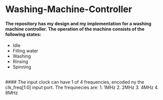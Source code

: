 # Washing-Machine-Controller
#### The repository has my design and my implementation for a washing machine controller. The operation of the machine consists of the following states:
- Idle
- Filling water
- Washing
- Rinsing
- Spinning
<br/>
#### The input clock can have 1 of 4 frequencies, encoded ny the clk_freq[1:0] input port. The frequnecies are:
1. 1MHz
2. 2MHz
3. 4MHz
4. 8MHz

